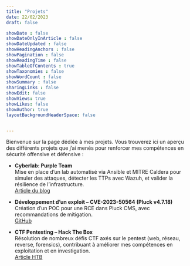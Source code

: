 ```yaml
---
title: "Projets"
date: 22/02/2023
draft: false

showDate : false
showDateOnlyInArticle : false
showDateUpdated : false
showHeadingAnchors : false
showPagination : false
showReadingTime : false
showTableOfContents : true
showTaxonomies : false 
showWordCount : false
showSummary : false
sharingLinks : false
showEdit: false
showViews: true
showLikes: false
showAuthor: true
layoutBackgroundHeaderSpace: false


---
```



Bienvenue sur la page dédiée à mes projets. Vous trouverez ici un aperçu des différents projets que j’ai menés pour renforcer mes compétences en sécurité offensive et défensive :

- **Cyberlab: Purple Team**  
  Mise en place d’un lab automatisé via Ansible et MITRE Caldera pour simuler des attaques, détecter les TTPs avec Wazuh, et valider la résilience de l’infrastructure.  
  [Article du blog](https://rai2en.github.io/posts/cyberlab-ii/)

- **Développement d’un exploit – CVE-2023-50564 (Pluck v4.7.18)**  
  Création d’un POC pour une RCE dans Pluck CMS, avec recommandations de mitigation.  
  [GitHub](https://github.com/Rai2en/CVE-2023-50564_Pluck-v4.7.18_PoC)

- **CTF Pentesting – Hack The Box**  
  Résolution de nombreux défis CTF axés sur le pentest (web, réseau, reverse, forensics), contribuant à améliorer mes compétences en exploitation et en investigation.  
  [Article HTB](https://rai2en.github.io/posts/htb-monitorstwo/)


